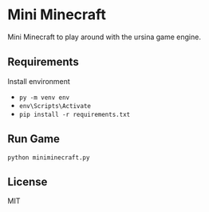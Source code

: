 # Mini Minecraft

Mini Minecraft to play around with the ursina game engine.

## Requirements

Install environment

- `py -m venv env`
- `env\Scripts\Activate`
- `pip install -r requirements.txt`

## Run Game

`python miniminecraft.py`

## License

MIT
